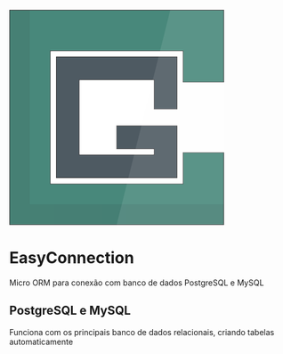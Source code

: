 ![Charles Development](https://github.com/CGBB/EasyConnectio/blob/master/Charles.png?raw=true)
# EasyConnection
Micro ORM para conexão com banco de dados PostgreSQL e MySQL

## PostgreSQL e MySQL
Funciona com os principais banco de dados relacionais, criando tabelas automaticamente
